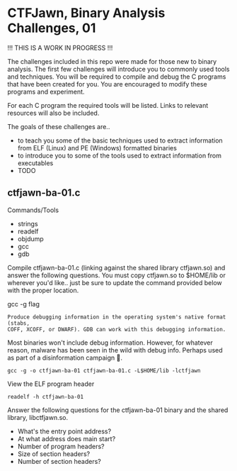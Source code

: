 # CTFJawn, Binary Analysis Challenges, 01

!!! THIS IS A WORK IN PROGRESS !!!

The challenges included in this repo were made for those new to binary
analysis. The first few challenges will introduce you to commonly used tools
and techniques. You will be required to compile and debug the C programs that
have been created for you. You are encouraged to modify these programs and
experiment.

For each C program the required tools will be listed. Links to relevant
resources will also be included.

The goals of these challenges are..
- to teach you some of the basic techniques used to extract information from
  ELF (Linux) and PE (Windows) formatted binaries
- to introduce you to some of the tools used to extract information from
  executables
- TODO

## ctfjawn-ba-01.c

Commands/Tools

- strings
- readelf
- objdump
- gcc
- gdb

Compile ctfjawn-ba-01.c (linking against the shared library ctfjawn.so) and
answer the following questions. You must copy ctfjawn.so to $HOME/lib or
wherever you'd like.. just be sure to update the command provided below with
the proper location.

gcc -g flag
```
Produce debugging information in the operating system's native format (stabs,
COFF, XCOFF, or DWARF). GDB can work with this debugging information.
```

Most binaries won't include debug information. However, for whatever reason,
malware has been seen in the wild with debug info. Perhaps used as part of a
disinformation campaign :shrug:.

```
gcc -g -o ctfjawn-ba-01 ctfjawn-ba-01.c -L$HOME/lib -lctfjawn
```

View the ELF program header

```readelf -h ctfjawn-ba-01```

Answer the following questions for the ctfjawn-ba-01 binary and the shared
library, libctfjawn.so.

- What's the entry point address?
- At what address does main start?
- Number of program headers?
- Size of section headers?
- Number of section headers?

